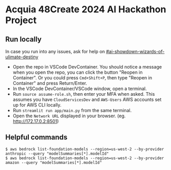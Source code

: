 # Acquia 48Create 2024 AI Hackathon Project

## Run locally

In case you run into any issues, ask for help on [#ai-showdown-wizards-of-ulimate-destiny](https://acquia.slack.com/archives/C072ZTAAWUF)

- Open the repo in VSCode DevContainer. You should notice a message when you open the repo, you can click the button "Reopen in Container". Or you could press `Cmd+Shift+P`, then type "Reopen in Container" and press Return/Enter.
- In the VSCode DevContainer/VSCode window, open a terminal.
- Run `source assume-role.sh`, then enter your MFA when asked. This assumes you have `CloudServicesDev` and `AWS-Users` AWS accounts set up for AWS CLI locally.
- Run `streamlit run app/main.py` from the same terminal.
- Open the `Network URL` displayed in your browser. (eg. http://172.17.0.2:8501)

## Helpful commands

```
$ aws bedrock list-foundation-models --region=us-west-2 --by-provider anthropic --query "modelSummaries[*].modelId"
$ aws bedrock list-foundation-models --region=us-west-2 --by-provider amazon --query "modelSummaries[*].modelId"
```
